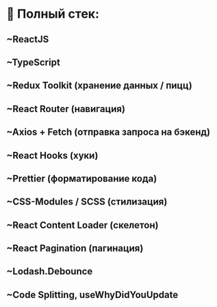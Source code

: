 # 📝 Полный стек:
##  ~ReactJS 
##  ~TypeScript
##  ~Redux Toolkit (хранение данных / пицц)
##  ~React Router (навигация)
##  ~Axios + Fetch (отправка запроса на бэкенд)
##  ~React Hooks (хуки)
##  ~Prettier (форматирование кода)
##  ~CSS-Modules / SCSS (стилизация)
##  ~React Content Loader (скелетон)
##  ~React Pagination (пагинация)
##  ~Lodash.Debounce
##  ~Code Splitting, useWhyDidYouUpdate
